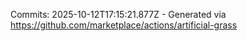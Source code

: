 Commits: 2025-10-12T17:15:21.877Z - Generated via https://github.com/marketplace/actions/artificial-grass
<br>

